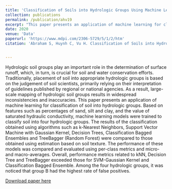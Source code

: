 ```yaml
---
title: 'Classification of Soils into Hydrologic Groups Using Machine Learning'
collection: publications
permalink: /publication/ahv19
excerpt: "This paper presents an application of machine learning for classification of soil into hydrologic groups. Based on features such as percentages of sand, silt and clay, and the value of saturated hydraulic conductivity, machine learning models were trained to classify soil into four hydrologic groups."
date: 2020
venue: 'Data'
paperurl: 'https://www.mdpi.com/2306-5729/5/1/2/htm'
citation: 'Abraham S, Huynh C, Vu H. Classification of Soils into Hydrologic Groups Using Machine Learning. Data. 2020; 5(1):2. https://doi.org/10.3390/data5010002'


---
```


Hydrologic soil groups play an important role in the determination of surface runoff, which, in turn, is crucial for soil and water conservation efforts. Traditionally, placement of soil into appropriate hydrologic groups is based on the judgement of soil scientists, primarily relying on their interpretation of guidelines published by regional or national agencies. As a result, large-scale mapping of hydrologic soil groups results in widespread inconsistencies and inaccuracies. This paper presents an application of machine learning for classification of soil into hydrologic groups. Based on features such as percentages of sand, silt and clay, and the value of saturated hydraulic conductivity, machine learning models were trained to classify soil into four hydrologic groups. The results of the classification obtained using algorithms such as k-Nearest Neighbors, Support Vector Machine with Gaussian Kernel, Decision Trees, Classification Bagged Ensembles and TreeBagger (Random Forest) were compared to those obtained using estimation based on soil texture. The performance of these models was compared and evaluated using per-class metrics and micro- and macro-averages. Overall, performance metrics related to kNN, Decision Tree and TreeBagger exceeded those for SVM-Gaussian Kernel and Classification Bagged Ensemble. Among the four hydrologic groups, it was noticed that group B had the highest rate of false positives.

[Download paper here](https://www.mdpi.com/2306-5729/5/1/2/htm)
